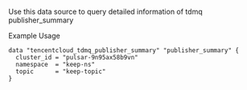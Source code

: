 Use this data source to query detailed information of tdmq publisher_summary

Example Usage

```hcl
data "tencentcloud_tdmq_publisher_summary" "publisher_summary" {
  cluster_id = "pulsar-9n95ax58b9vn"
  namespace  = "keep-ns"
  topic      = "keep-topic"
}
```